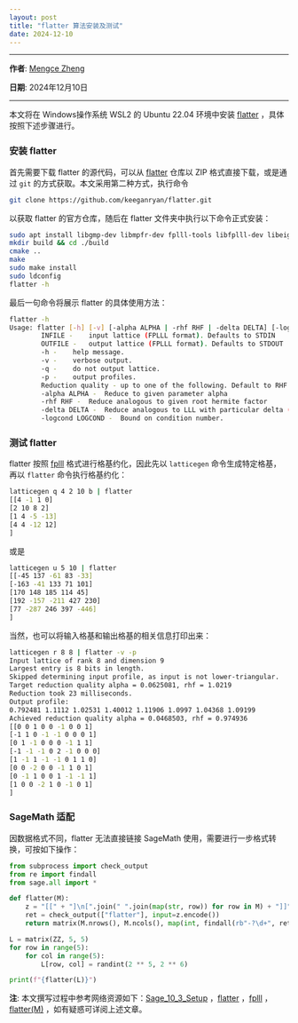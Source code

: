 ```yaml
---
layout: post
title: "flatter 算法安装及测试"
date: 2024-12-10
---
```


---

**作者**: [Mengce Zheng](https://mengcezheng.github.io/)

**日期**: 2024年12月10日

---

本文将在 Windows操作系统 WSL2 的 Ubuntu 22.04 环境中安装 [flatter](https://github.com/keeganryan/flatter) ，具体按照下述步骤进行。

### 安装 flatter

首先需要下载 flatter 的源代码，可以从 [flatter](https://github.com/keeganryan/flatter) 仓库以 ZIP 格式直接下载，或是通过 `git` 的方式获取。本文采用第二种方式，执行命令

```bash
git clone https://github.com/keeganryan/flatter.git
```

以获取 flatter 的官方仓库，随后在 flatter 文件夹中执行以下命令正式安装：

```bash
sudo apt install libgmp-dev libmpfr-dev fplll-tools libfplll-dev libeigen3-dev
mkdir build && cd ./build
cmake ..
make
sudo make install
sudo ldconfig
flatter -h
```

最后一句命令将展示 flatter 的具体使用方法：

```bash
flatter -h
Usage: flatter [-h] [-v] [-alpha ALPHA | -rhf RHF | -delta DELTA] [-logcond LOGCOND] [INFILE [OUTFILE]]
        INFILE -    input lattice (FPLLL format). Defaults to STDIN
        OUTFILE -   output lattice (FPLLL format). Defaults to STDOUT
        -h -    help message.
        -v -    verbose output.
        -q -    do not output lattice.
        -p -    output profiles.
        Reduction quality - up to one of the following. Default to RHF 1.0219
        -alpha ALPHA -  Reduce to given parameter alpha
        -rhf RHF -  Reduce analogous to given root hermite factor
        -delta DELTA -  Reduce analogous to LLL with particular delta (approximate)
        -logcond LOGCOND -  Bound on condition number.
```

### 测试 flatter

flatter 按照 [fplll](https://github.com/fplll/fplll) 格式进行格基约化，因此先以 `latticegen` 命令生成特定格基，再以 `flatter` 命令执行格基约化：

```bash
latticegen q 4 2 10 b | flatter
[[4 -1 1 0]
[2 10 8 2]
[1 4 -5 -13]
[4 4 -12 12]
]
```

或是

```bash
latticegen u 5 10 | flatter
[[-45 137 -61 83 -33]
[-163 -41 133 71 101]
[170 148 185 114 45]
[192 -157 -211 427 230]
[77 -287 246 397 -446]
]
```

当然，也可以将输入格基和输出格基的相关信息打印出来：

```bash
latticegen r 8 8 | flatter -v -p
Input lattice of rank 8 and dimension 9
Largest entry is 8 bits in length.
Skipped determining input profile, as input is not lower-triangular.
Target reduction quality alpha = 0.0625081, rhf = 1.0219
Reduction took 23 milliseconds.
Output profile:
0.792481 1.1112 1.02531 1.40012 1.11906 1.0997 1.04368 1.09199
Achieved reduction quality alpha = 0.0468503, rhf = 0.974936
[[0 0 1 0 0 -1 0 0 1]
[-1 1 0 -1 -1 0 0 0 1]
[0 1 -1 0 0 0 -1 1 1]
[-1 -1 -1 0 2 -1 0 0 0]
[1 -1 1 -1 -1 0 1 1 0]
[0 0 -2 0 0 -1 1 0 1]
[0 -1 1 0 0 1 -1 -1 1]
[1 0 0 -2 1 0 -1 0 1]
]
```

### SageMath 适配

因数据格式不同，flatter 无法直接链接 SageMath 使用，需要进行一步格式转换，可按如下操作：

```python
from subprocess import check_output
from re import findall
from sage.all import *

def flatter(M):
    z = "[[" + "]\n[".join(" ".join(map(str, row)) for row in M) + "]]"
    ret = check_output(["flatter"], input=z.encode())   
    return matrix(M.nrows(), M.ncols(), map(int, findall(rb"-?\d+", ret)))

L = matrix(ZZ, 5, 5)
for row in range(5):
    for col in range(5):
        L[row, col] = randint(2 ** 5, 2 ** 6)

print(f"{flatter(L)}")
```

**注**: 本文撰写过程中参考网络资源如下：[Sage\_10\_3\_Setup](https://al3xei709.github.io/2024/04/13/Sage_10_3_Setup/) ，[flatter](https://github.com/keeganryan/flatter) ，[fplll](https://github.com/fplll/fplll) ，[flatter(M)](https://github.com/nneonneo/pwn-stuff/blob/main/math/solvelinmod.py) ，如有疑惑可详阅上述文章。
